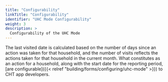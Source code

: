 ```yaml
---
title: "Configurability"
linkTitle: "Configurability"
identifier: "UHC Mode Configurability"
weight: 3
description: >
  Configurability of the UHC Mode
---
```


The last visited date is calculated based on the number of days since an action was taken for that household, and the number of visits reflects the actions taken for that household in the current month. What constitutes as an action for a household, along with the start date for the reporting period, [are configurable]({{< relref "building/forms/configuring/uhc-mode" >}}) to CHT app developers.
